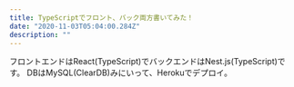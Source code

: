 ```yaml
---
title: TypeScriptでフロント、バック両方書いてみた！
date: "2020-11-03T05:04:00.284Z"
description: ""
---
```


フロントエンドはReact(TypeScript)でバックエンドはNest.js(TypeScript)です。
DBはMySQL(ClearDB)みにいって、Herokuでデプロイ。